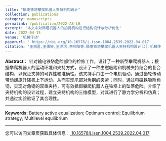 ```yaml
---
title: "输电铁塔攀爬机器人夹持机构设计"
collection: publications
category: manuscripts
permalink: /publication/2022-AS-LB
excerpt: '本文中对爬塔机器人的加持机构进行结构设计与分析优化'
date: 2022-04-15
venue: '机械传动'
paperurl: ' https://doi.org/10.16578/j.issn.1004.2539.2022.04.017'
citation: '王丽君,王儒轩,王洋滨,李相阳等.输电铁塔攀爬机器人夹持机构设计[J].机械传动,2022,46(04):118-126.'
---
```


**Abstract：**
 针对输电铁塔危险部位的检修工作，设计了一种新型攀爬机器人；根据攀爬机器人的运动环境和夹持方式，设计了一种由磁吸附和机械夹持结合的复合结构，以保证夹持的可靠性和准确性。该夹持手爪由一个电机驱动，通过齿轮传动带动螺旋升降机上下运动，从而实现爪部对角钢的夹紧；同时，通过电磁铁吸附角钢，实现对角钢的双重夹持，可有效抵御攀爬机器人在铁塔上的坠落危险。介绍了夹持机构的设计过程，建立夹持机构的三维模型，对其进行了静力学分析和仿真；并通过实验验证了其合理性。

***

**Keywords:**
Battery active equalization; Optimum control; Equilibrium strategy; Multilevel equilibrium

***

您可以访问文章页获取具体信息：[ 10.16578/j.issn.1004.2539.2022.04.017](https://doi.org/10.16578/j.issn.1004.2539.2022.04.017)


